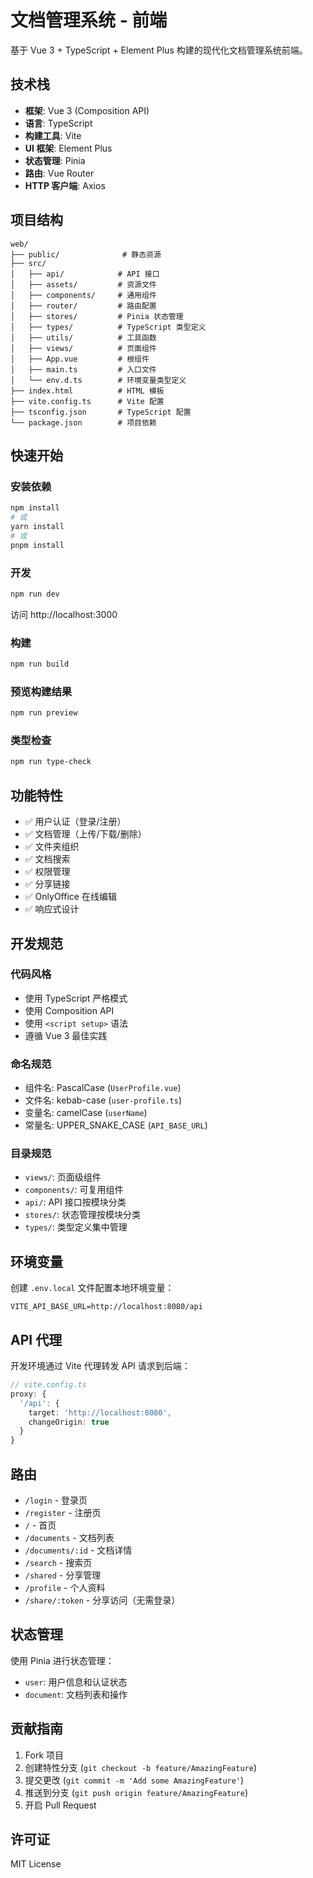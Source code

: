 # 文档管理系统 - 前端

基于 Vue 3 + TypeScript + Element Plus 构建的现代化文档管理系统前端。

## 技术栈

- **框架**: Vue 3 (Composition API)
- **语言**: TypeScript
- **构建工具**: Vite
- **UI 框架**: Element Plus
- **状态管理**: Pinia
- **路由**: Vue Router
- **HTTP 客户端**: Axios

## 项目结构

```
web/
├── public/              # 静态资源
├── src/
│   ├── api/            # API 接口
│   ├── assets/         # 资源文件
│   ├── components/     # 通用组件
│   ├── router/         # 路由配置
│   ├── stores/         # Pinia 状态管理
│   ├── types/          # TypeScript 类型定义
│   ├── utils/          # 工具函数
│   ├── views/          # 页面组件
│   ├── App.vue         # 根组件
│   ├── main.ts         # 入口文件
│   └── env.d.ts        # 环境变量类型定义
├── index.html          # HTML 模板
├── vite.config.ts      # Vite 配置
├── tsconfig.json       # TypeScript 配置
└── package.json        # 项目依赖

```

## 快速开始

### 安装依赖

```bash
npm install
# 或
yarn install
# 或
pnpm install
```

### 开发

```bash
npm run dev
```

访问 http://localhost:3000

### 构建

```bash
npm run build
```

### 预览构建结果

```bash
npm run preview
```

### 类型检查

```bash
npm run type-check
```

## 功能特性

- ✅ 用户认证（登录/注册）
- ✅ 文档管理（上传/下载/删除）
- ✅ 文件夹组织
- ✅ 文档搜索
- ✅ 权限管理
- ✅ 分享链接
- ✅ OnlyOffice 在线编辑
- ✅ 响应式设计

## 开发规范

### 代码风格

- 使用 TypeScript 严格模式
- 使用 Composition API
- 使用 `<script setup>` 语法
- 遵循 Vue 3 最佳实践

### 命名规范

- 组件名: PascalCase (`UserProfile.vue`)
- 文件名: kebab-case (`user-profile.ts`)
- 变量名: camelCase (`userName`)
- 常量名: UPPER_SNAKE_CASE (`API_BASE_URL`)

### 目录规范

- `views/`: 页面级组件
- `components/`: 可复用组件
- `api/`: API 接口按模块分类
- `stores/`: 状态管理按模块分类
- `types/`: 类型定义集中管理

## 环境变量

创建 `.env.local` 文件配置本地环境变量：

```env
VITE_API_BASE_URL=http://localhost:8080/api
```

## API 代理

开发环境通过 Vite 代理转发 API 请求到后端：

```typescript
// vite.config.ts
proxy: {
  '/api': {
    target: 'http://localhost:8080',
    changeOrigin: true
  }
}
```

## 路由

- `/login` - 登录页
- `/register` - 注册页
- `/` - 首页
- `/documents` - 文档列表
- `/documents/:id` - 文档详情
- `/search` - 搜索页
- `/shared` - 分享管理
- `/profile` - 个人资料
- `/share/:token` - 分享访问（无需登录）

## 状态管理

使用 Pinia 进行状态管理：

- `user`: 用户信息和认证状态
- `document`: 文档列表和操作

## 贡献指南

1. Fork 项目
2. 创建特性分支 (`git checkout -b feature/AmazingFeature`)
3. 提交更改 (`git commit -m 'Add some AmazingFeature'`)
4. 推送到分支 (`git push origin feature/AmazingFeature`)
5. 开启 Pull Request

## 许可证

MIT License


